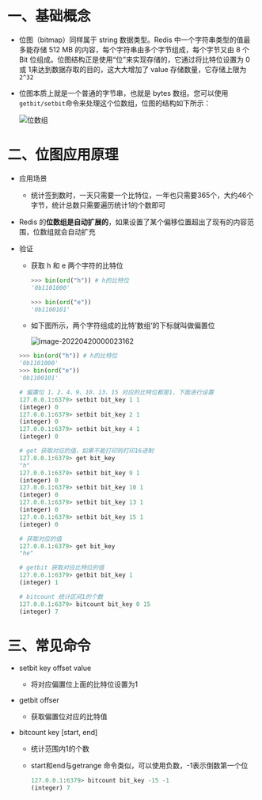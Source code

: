 # 一、基础概念

- 位图（bitmap）同样属于 string 数据类型。Redis 中一个字符串类型的值最多能存储 512 MB 的内容，每个字符串由多个字节组成，每个字节又由 8 个 Bit 位组成。位图结构正是使用“位”来实现存储的，它通过将比特位设置为 0 或 1来达到数据存取的目的，这大大增加了 value 存储数量，它存储上限为`2^32`

- 位图本质上就是一个普通的字节串，也就是 bytes 数组。您可以使用`getbit/setbit`命令来处理这个位数组，位图的结构如下所示：

  

  ![位数组](https://gitee.com/yao-cunhao/ssh_picture/raw/master/pict/1333395108-0.gif)

# 二、位图应用原理

- 应用场景
  - 统计签到数时，一天只需要一个比特位，一年也只需要365个，大约46个字节，统计总数只需要遍历统计1的个数即可
- Redis 的**位数组是自动扩展的**，如果设置了某个偏移位置超出了现有的内容范围，位数组就会自动扩充

- 验证

  - 获取 h 和 e 两个字符的比特位

    ```python
    >>> bin(ord("h")) # h的比特位
    '0b1101000'
    
    >>> bin(ord("e"))
    '0b1100101'
    ```

  - 如下图所示，两个字符组成的比特’数组‘的下标就叫做偏置位

    ![image-20220420000023162](https://gitee.com/yao-cunhao/ssh_picture/raw/master/pict/image-20220420000023162.png)

  ```python
  >>> bin(ord("h")) # h的比特位
  '0b1101000'
  >>> bin(ord("e"))
  '0b1100101'
  
  # 偏置位 1、2、4、9、10、13、15 对应的比特位都是1，下面进行设置
  127.0.0.1:6379> setbit bit_key 1 1
  (integer) 0
  127.0.0.1:6379> setbit bit_key 2 1
  (integer) 0
  127.0.0.1:6379> setbit bit_key 4 1
  (integer) 0
  
  # get 获取对应的值，如果不能打印则打印16进制
  127.0.0.1:6379> get bit_key
  "h"
  127.0.0.1:6379> setbit bit_key 9 1
  (integer) 0
  127.0.0.1:6379> setbit bit_key 10 1
  (integer) 0
  127.0.0.1:6379> setbit bit_key 13 1
  (integer) 0
  127.0.0.1:6379> setbit bit_key 15 1
  (integer) 0
  
  # 获取对应的值
  127.0.0.1:6379> get bit_key
  "he"
  
  # getbit 获取对应比特位的值
  127.0.0.1:6379> getbit bit_key 1
  (integer) 1
  
  # bitcount 统计区间1的个数
  127.0.0.1:6379> bitcount bit_key 0 15
  (integer) 7
  ```



# 三、常见命令

- setbit key offset value

  - 将对应偏置位上面的比特位设置为1

- getbit offser

  - 获取偏置位对应的比特值

- bitcount key [start, end]

  - 统计范围内1的个数

  - start和end与getrange 命令类似，可以使用负数，-1表示倒数第一个位

    ```python
    127.0.0.1:6379> bitcount bit_key -15 -1
    (integer) 7
    ```

    